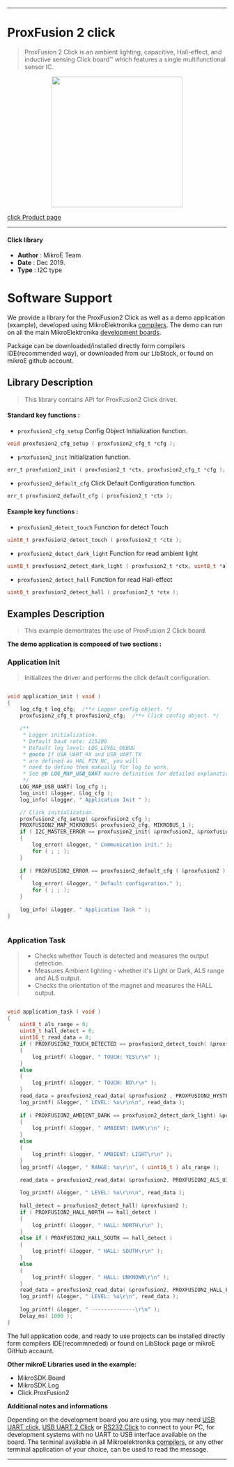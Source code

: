 
---
# ProxFusion 2 click

> ProxFusion 2 Click is an ambient lighting, capacitive, Hall-effect, and inductive sensing Click board™ which features a single multifunctional sensor IC. 

<p align="center">
  <img src="https://download.mikroe.com/images/click_for_ide/proxfusion2_click.png" height=300px>
</p>

[click Product page](https://www.mikroe.com/proxfusion-2-click)

---


#### Click library 

- **Author**        : MikroE Team
- **Date**          : Dec 2019.
- **Type**          : I2C type


# Software Support

We provide a library for the ProxFusion2 Click 
as well as a demo application (example), developed using MikroElektronika 
[compilers](https://shop.mikroe.com/compilers). 
The demo can run on all the main MikroElektronika [development boards](https://shop.mikroe.com/development-boards).

Package can be downloaded/installed directly form compilers IDE(recommended way), or downloaded from our LibStock, or found on mikroE github account. 

## Library Description

> This library contains API for ProxFusion2 Click driver.

#### Standard key functions :

- `proxfusion2_cfg_setup` Config Object Initialization function.
```c
void proxfusion2_cfg_setup ( proxfusion2_cfg_t *cfg ); 
```

- `proxfusion2_init` Initialization function.
```c
err_t proxfusion2_init ( proxfusion2_t *ctx, proxfusion2_cfg_t *cfg );
```

- `proxfusion2_default_cfg` Click Default Configuration function.
```c
err_t proxfusion2_default_cfg ( proxfusion2_t *ctx );
```

#### Example key functions :

- `proxfusion2_detect_touch` Function for detect Touch
```c
uint8_t proxfusion2_detect_touch ( proxfusion2_t *ctx );
```

- `proxfusion2_detect_dark_light` Function for read ambient light
```c
uint8_t proxfusion2_detect_dark_light ( proxfusion2_t *ctx, uint8_t *als_range );
```

- `proxfusion2_detect_hall` Function for read Hall-effect 
```c
uint8_t proxfusion2_detect_hall ( proxfusion2_t *ctx );
```

## Examples Description

> This example demontrates the use of ProxFusion 2 Click board.

**The demo application is composed of two sections :**

### Application Init 

> Initializes the driver and performs the click default configuration.

```c

void application_init ( void )
{
    log_cfg_t log_cfg;  /**< Logger config object. */
    proxfusion2_cfg_t proxfusion2_cfg;  /**< Click config object. */

    /** 
     * Logger initialization.
     * Default baud rate: 115200
     * Default log level: LOG_LEVEL_DEBUG
     * @note If USB_UART_RX and USB_UART_TX 
     * are defined as HAL_PIN_NC, you will 
     * need to define them manually for log to work. 
     * See @b LOG_MAP_USB_UART macro definition for detailed explanation.
     */
    LOG_MAP_USB_UART( log_cfg );
    log_init( &logger, &log_cfg );
    log_info( &logger, " Application Init " );

    // Click initialization.
    proxfusion2_cfg_setup( &proxfusion2_cfg );
    PROXFUSION2_MAP_MIKROBUS( proxfusion2_cfg, MIKROBUS_1 );
    if ( I2C_MASTER_ERROR == proxfusion2_init( &proxfusion2, &proxfusion2_cfg ) )
    {
        log_error( &logger, " Communication init." );
        for ( ; ; );
    }
    
    if ( PROXFUSION2_ERROR == proxfusion2_default_cfg ( &proxfusion2 ) )
    {
        log_error( &logger, " Default configuration." );
        for ( ; ; );
    }
    
    log_info( &logger, " Application Task " );
}
  
```

### Application Task

> - Checks whether Touch is detected and measures the output detection.
> - Measures Ambient lighting - whether it's Light or Dark, ALS range and ALS output.
> - Checks the orientation of the magnet and measures the HALL output.

```c

void application_task ( void )
{
    uint8_t als_range = 0;
    uint8_t hall_detect = 0;
    uint16_t read_data = 0;
    if ( PROXFUSION2_TOUCH_DETECTED == proxfusion2_detect_touch( &proxfusion2 ) )
    {
        log_printf( &logger, " TOUCH: YES\r\n" );
    }
    else
    {
        log_printf( &logger, " TOUCH: NO\r\n" );
    }
    read_data = proxfusion2_read_data( &proxfusion2 , PROXFUSION2_HYSTERESIS_UI_OUTPUT );
    log_printf( &logger, " LEVEL: %u\r\n\n", read_data );
 
    if ( PROXFUSION2_AMBIENT_DARK == proxfusion2_detect_dark_light( &proxfusion2, &als_range ) )
    {
        log_printf( &logger, " AMBIENT: DARK\r\n" );
    }
    else
    {
        log_printf( &logger, " AMBIENT: LIGHT\r\n" );
    }
    log_printf( &logger, " RANGE: %u\r\n", ( uint16_t ) als_range );
 
    read_data = proxfusion2_read_data( &proxfusion2, PROXFUSION2_ALS_UI_OUTPUT );

    log_printf( &logger, " LEVEL: %u\r\n\n", read_data );
 
    hall_detect = proxfusion2_detect_hall( &proxfusion2 );
    if ( PROXFUSION2_HALL_NORTH == hall_detect )
    {
        log_printf( &logger, " HALL: NORTH\r\n" );
    }
    else if ( PROXFUSION2_HALL_SOUTH == hall_detect )
    {
        log_printf( &logger, " HALL: SOUTH\r\n" );
    }
    else
    {
        log_printf( &logger, " HALL: UNKNOWN\r\n" );
    }
    read_data = proxfusion2_read_data( &proxfusion2, PROXFUSION2_HALL_EFFECT_UI_OUTPUT );
    log_printf( &logger, " LEVEL: %u\r\n", read_data );
    
    log_printf( &logger, " --------------\r\n" );
    Delay_ms( 1000 );
}

```


The full application code, and ready to use projects can be  installed directly form compilers IDE(recommneded) or found on LibStock page or mikroE GitHub accaunt.

**Other mikroE Libraries used in the example:** 

- MikroSDK.Board
- MikroSDK.Log
- Click.ProxFusion2

**Additional notes and informations**

Depending on the development board you are using, you may need 
[USB UART click](https://shop.mikroe.com/usb-uart-click), 
[USB UART 2 Click](https://shop.mikroe.com/usb-uart-2-click) or 
[RS232 Click](https://shop.mikroe.com/rs232-click) to connect to your PC, for 
development systems with no UART to USB interface available on the board. The 
terminal available in all Mikroelektronika 
[compilers](https://shop.mikroe.com/compilers), or any other terminal application 
of your choice, can be used to read the message.



---
